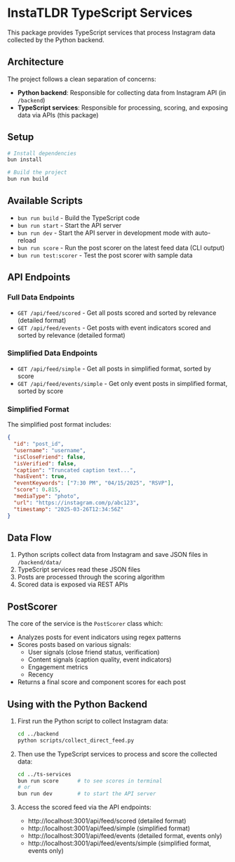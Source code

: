 # InstaTLDR TypeScript Services

This package provides TypeScript services that process Instagram data collected by the Python backend.

## Architecture

The project follows a clean separation of concerns:
- **Python backend**: Responsible for collecting data from Instagram API (in `/backend`)
- **TypeScript services**: Responsible for processing, scoring, and exposing data via APIs (this package)

## Setup

```bash
# Install dependencies
bun install

# Build the project
bun run build
```

## Available Scripts

- `bun run build` - Build the TypeScript code
- `bun run start` - Start the API server
- `bun run dev` - Start the API server in development mode with auto-reload
- `bun run score` - Run the post scorer on the latest feed data (CLI output)
- `bun run test:scorer` - Test the post scorer with sample data

## API Endpoints

### Full Data Endpoints
- `GET /api/feed/scored` - Get all posts scored and sorted by relevance (detailed format)
- `GET /api/feed/events` - Get posts with event indicators scored and sorted by relevance (detailed format)

### Simplified Data Endpoints
- `GET /api/feed/simple` - Get all posts in simplified format, sorted by score
- `GET /api/feed/events/simple` - Get only event posts in simplified format, sorted by score

### Simplified Format
The simplified post format includes:
```json
{
  "id": "post_id",
  "username": "username",
  "isCloseFriend": false,
  "isVerified": false,
  "caption": "Truncated caption text...",
  "hasEvent": true,
  "eventKeywords": ["7:30 PM", "04/15/2025", "RSVP"],
  "score": 0.815,
  "mediaType": "photo",
  "url": "https://instagram.com/p/abc123",
  "timestamp": "2025-03-26T12:34:56Z"
}
```

## Data Flow

1. Python scripts collect data from Instagram and save JSON files in `/backend/data/`
2. TypeScript services read these JSON files
3. Posts are processed through the scoring algorithm
4. Scored data is exposed via REST APIs

## PostScorer

The core of the service is the `PostScorer` class which:
- Analyzes posts for event indicators using regex patterns
- Scores posts based on various signals:
  - User signals (close friend status, verification)
  - Content signals (caption quality, event indicators)
  - Engagement metrics
  - Recency
- Returns a final score and component scores for each post

## Using with the Python Backend

1. First run the Python script to collect Instagram data:
   ```bash
   cd ../backend
   python scripts/collect_direct_feed.py
   ```

2. Then use the TypeScript services to process and score the collected data:
   ```bash
   cd ../ts-services
   bun run score      # to see scores in terminal
   # or
   bun run dev        # to start the API server
   ```

3. Access the scored feed via the API endpoints:
   - http://localhost:3001/api/feed/scored (detailed format)
   - http://localhost:3001/api/feed/simple (simplified format)
   - http://localhost:3001/api/feed/events (detailed format, events only)
   - http://localhost:3001/api/feed/events/simple (simplified format, events only)